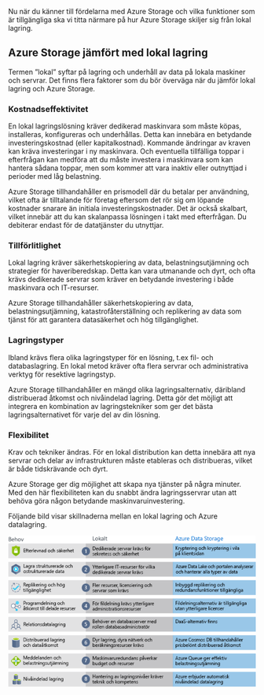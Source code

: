 Nu när du känner till fördelarna med Azure Storage och vilka funktioner som är tillgängliga ska vi titta närmare på hur Azure Storage skiljer sig från lokal lagring.

## <a name="azure-storage-versus-on-premises-storage"></a>Azure Storage jämfört med lokal lagring

Termen ”lokal” syftar på lagring och underhåll av data på lokala maskiner och servrar. Det finns flera faktorer som du bör överväga när du jämför lokal lagring och Azure Storage.

### <a name="cost-effectiveness"></a>Kostnadseffektivitet
En lokal lagringslösning kräver dedikerad maskinvara som måste köpas, installeras, konfigureras och underhållas. Detta kan innebära en betydande investeringskostnad (eller kapitalkostnad). Kommande ändringar av kraven kan kräva investeringar i ny maskinvara. Och eventuella tillfälliga toppar i efterfrågan kan medföra att du måste investera i maskinvara som kan hantera sådana toppar, men som kommer att vara inaktiv eller outnyttjad i perioder med låg belastning.

Azure Storage tillhandahåller en prismodell där du betalar per användning, vilket ofta är tilltalande för företag eftersom det rör sig om löpande kostnader snarare än initiala investeringskostnader. Det är också skalbart, vilket innebär att du kan skalanpassa lösningen i takt med efterfrågan. Du debiterar endast för de datatjänster du utnyttjar.

### <a name="reliability"></a>Tillförlitlighet 
Lokal lagring kräver säkerhetskopiering av data, belastningsutjämning och strategier för haveriberedskap. Detta kan vara utmanande och dyrt, och ofta krävs dedikerade servrar som kräver en betydande investering i både maskinvara och IT-resurser.

Azure Storage tillhandahåller säkerhetskopiering av data, belastningsutjämning, katastrofåterställning och replikering av data som tjänst för att garantera datasäkerhet och hög tillgänglighet.

### <a name="storage-types"></a>Lagringstyper
Ibland krävs flera olika lagringstyper för en lösning, t.ex fil- och databaslagring. En lokal metod kräver ofta flera servrar och administrativa verktyg för resektive lagringstyp.

Azure Storage tillhandahåller en mängd olika lagringsalternativ, däribland distribuerad åtkomst och nivåindelad lagring. Detta gör det möjligt att integrera en kombination av lagringstekniker som ger det bästa lagringsalternativet för varje del av din lösning.

### <a name="agility"></a>Flexibilitet
Krav och tekniker ändras. För en lokal distribution kan detta innebära att nya servrar och delar av infrastrukturen måste etableras och distribueras, vilket är både tidskrävande och dyrt.

Azure Storage ger dig möjlighet att skapa nya tjänster på några minuter. Med den här flexibiliteten kan du snabbt ändra lagringsservrar utan att behöva göra någon betydande maskinvaruinvestering.

Följande bild visar skillnaderna mellan en lokal lagring och Azure datalagring.

![En bild som visar en jämförelse av lagring på plats och Azure datalagring för flera vanliga affärsbehov.](../media/4-Comparison.png)
